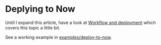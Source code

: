 # Deplying to Now

Until I expand this article, have a look at [Workflow and deployment](./06-workflow-and-deployment.md) which covers this topic a little bit.

See a working example in [examples/deploy-to-now](../examples/deploy-to-now).
